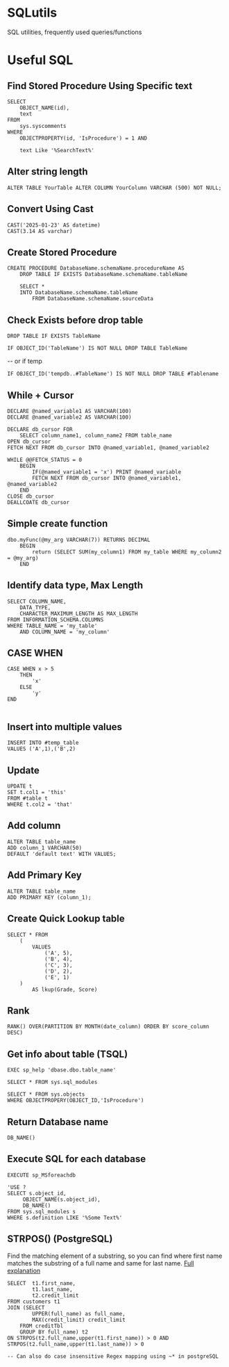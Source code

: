 # SQLutils
SQL utilities, frequently used queries/functions

# Useful SQL 

## Find Stored Procedure Using Specific text
```
SELECT
    OBJECT_NAME(id),
    text
FROM
    sys.syscomments 
WHERE
    OBJECTPROPERTY(id, 'IsProcedure') = 1 AND

    text Like '%SearchText%'
```

## Alter string length
```
ALTER TABLE YourTable ALTER COLUMN YourColumn VARCHAR (500) NOT NULL;
```
## Convert Using Cast
```
CAST('2025-01-23' AS datetime)
CAST(3.14 AS varchar)
```

## Create Stored Procedure
```
CREATE PROCEDURE DatabaseName.schemaName.procedureName AS
	DROP TABLE IF EXISTS DatabaseName.schemaName.tableName

  	SELECT *
   	INTO DatabaseName.schemaName.tableName
        FROM DatabaseName.schemaName.sourceData
```

## Check Exists before drop table

```
DROP TABLE IF EXISTS TableName

IF OBJECT_ID('TableName') IS NOT NULL DROP TABLE TableName
```

-- or if temp

```
IF OBJECT_ID('tempdb..#TableName') IS NOT NULL DROP TABLE #Tablename
```

## While + Cursor

```
DECLARE @named_variable1 AS VARCHAR(100)
DECLARE @named_variable2 AS VARCHAR(100)

DECLARE db_cursor FOR 
    SELECT column_name1, column_name2 FROM table_name
OPEN db_cursor
FETCH NEXT FROM db_cursor INTO @named_variable1, @named_variable2

WHILE @@FETCH_STATUS = 0
    BEGIN
        IF(@named_variable1 = 'x') PRINT @named_variable
        FETCH NEXT FROM db_cursor INTO @named_variable1, @named_variable2
    END
CLOSE db_cursor
DEALLCOATE db_cursor
```

## Simple create function

```
dbo.myFunc(@my_arg VARCHAR(7)) RETURNS DECIMAL
    BEGIN
        return (SELECT SUM(my_column1) FROM my_table WHERE my_column2 = @my_arg)
    END
```

## Identify data type, Max Length

```
SELECT COLUMN_NAME,
    DATA_TYPE,
    CHARACTER_MAXIMUM_LENGTH AS MAX_LENGTH
FROM INFORMATION_SCHEMA.COLUMNS
WHERE TABLE_NAME = 'my_table'
    AND COLUMN_NAME = 'my_column'
```

## CASE WHEN

```
CASE WHEN x > 5 
    THEN
        'x'
    ELSE
        'y'
END
     
```

## Insert into multiple values

```
INSERT INTO #temp_table
VALUES ('A',1),('B',2)

```

## Update

```
UPDATE t
SET t.col1 = 'this'
FROM #table t
WHERE t.col2 = 'that'
```

## Add column

```
ALTER TABLE table_name
ADD column_1 VARCHAR(50)
DEFAULT 'default text' WITH VALUES;
```

## Add Primary Key
```
ALTER TABLE table_name
ADD PRIMARY KEY (column_1);
```
## Create Quick Lookup table
```
SELECT * FROM
	(
		VALUES
			('A', 5),
			('B', 4),
			('C', 3),
			('D', 2),
			('E', 1)
	)
		AS lkup(Grade, Score)
```

## Rank
```
RANK() OVER(PARTITION BY MONTH(date_column) ORDER BY score_column DESC)
```

## Get info about table (TSQL)
```
EXEC sp_help 'dbase.dbo.table_name'

SELECT * FROM sys.sql_modules

SELECT * FROM sys.objects
WHERE OBJECTPROPERY(OBJECT_ID,'IsProcedure')
```

## Return Database name 
```
DB_NAME()
```

## Execute SQL for each database
```
EXECUTE sp_MSforeachdb

'USE ?
SELECT s.object_id,
     OBJECT_NAME(s.object_id),
     DB_NAME()
FROM sys.sql_modules s
WHERE s.definition LIKE '%Some Text%'
```

## STRPOS() (PostgreSQL)
Find the matching element of a substring, so you can find where first name matches the substring of a full name and same for last name.
[Full explanation](https://www.w3resource.com/PostgreSQL/strpos-function.php)
```
SELECT  t1.first_name, 
        t1.last_name, 
        t2.credit_limit
FROM customers t1
JOIN (SELECT 
        UPPER(full_name) as full_name, 
        MAX(credit_limit) credit_limit 
    FROM creditTbl 
    GROUP BY full_name) t2 
ON STRPOS(t2.full_name,upper(t1.first_name)) > 0 AND STRPOS(t2.full_name,upper(t1.last_name)) > 0

-- Can also do case insensitive Regex mapping using ~* in postgreSQL

```
